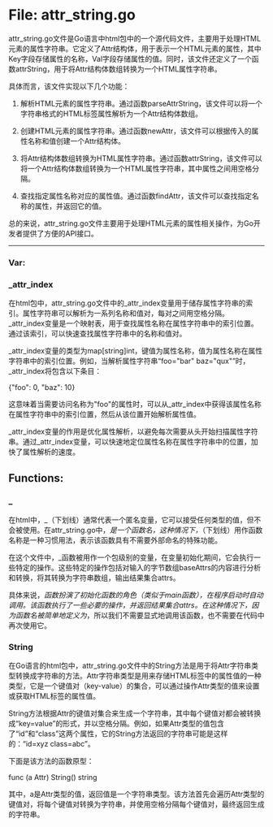 # File: attr_string.go

attr_string.go文件是Go语言中html包中的一个源代码文件，主要用于处理HTML元素的属性字符串。它定义了Attr结构体，用于表示一个HTML元素的属性，其中Key字段存储属性的名称，Val字段存储属性的值。同时，该文件还定义了一个函数attrString，用于将Attr结构体数组转换为一个HTML属性字符串。

具体而言，该文件实现以下几个功能：

1. 解析HTML元素的属性字符串。通过函数parseAttrString，该文件可以将一个字符串格式的HTML标签属性解析为一个Attr结构体数组。

2. 创建HTML元素的属性字符串。通过函数newAttr，该文件可以根据传入的属性名称和值创建一个Attr结构体。

3. 将Attr结构体数组转换为HTML属性字符串。通过函数attrString，该文件可以将一个Attr结构体数组转换为一个HTML属性字符串，其中属性之间用空格分隔。

4. 查找指定属性名称对应的属性值。通过函数findAttr，该文件可以查找指定名称的属性，并返回它的值。

总的来说，attr_string.go文件主要用于处理HTML元素的属性相关操作，为Go开发者提供了方便的API接口。




---

### Var:

### _attr_index

在html包中，attr_string.go文件中的_attr_index变量用于储存属性字符串的索引。属性字符串可以解析为一系列名称和值对，每对之间用空格分隔。_attr_index变量是一个映射表，用于查找属性名称在属性字符串中的索引位置。通过该索引，可以快速查找属性字符串中的名称和值对。

_attr_index变量的类型为map[string]int，键值为属性名称，值为属性名称在属性字符串中的索引位置。例如，当解析属性字符串“foo="bar" baz="qux"”时，_attr_index将包含以下条目：

{"foo": 0, "baz": 10}

这意味着当需要访问名称为"foo"的属性时，可以从_attr_index中获得该属性名称在属性字符串中的索引位置，然后从该位置开始解析属性值。

_attr_index变量的作用是优化属性解析，以避免每次需要从头开始扫描属性字符串。通过_attr_index变量，可以快速地定位属性名称在属性字符串中的位置，加快了属性解析的速度。



## Functions:

### _

在html中，_（下划线）通常代表一个匿名变量，它可以接受任何类型的值，但不会被使用。在attr_string.go中，_是一个函数名，这种情况下，_（下划线）用作函数名称是一种习惯用法，表示该函数具有不需要外部命名的特殊功能。

在这个文件中，_函数被用作一个包级别的变量，在变量初始化期间，它会执行一些特定的操作。这些特定的操作包括对输入的字节数组baseAttrs的内容进行分析和转换，将其转换为字符串数组，输出结果集合attrs。

具体来说，_函数扮演了初始化函数的角色（类似于main函数），在程序启动时自动调用。该函数执行了一些必要的操作，并返回结果集合attrs。在这种情况下，因为函数名被简单地定义为_，所以我们不需要显式地调用该函数，也不需要在代码中再次使用它。



### String

在Go语言的html包中，attr_string.go文件中的String方法是用于将Attr字符串类型转换成字符串的方法。Attr字符串类型是用来存储HTML标签中的属性值的一种类型，它是一个键值对（key-value）的集合，可以通过操作Attr类型的值来设置或获取HTML标签的属性值。

String方法根据Attr的键值对集合来生成一个字符串，其中每个键值对都会被转换成“key=value”的形式，并以空格分隔。例如，如果Attr类型的值包含了“id”和“class”这两个属性，它的String方法返回的字符串可能是这样的：“id=xyz class=abc”。

下面是该方法的函数原型：

func (a Attr) String() string

其中，a是Attr类型的值，返回值是一个字符串类型。该方法首先会遍历Attr类型的键值对，将每个键值对转换为字符串，并使用空格分隔每个键值对，最终返回生成的字符串。



